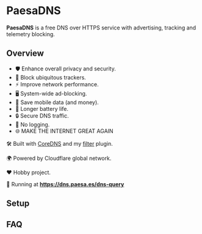 # PaesaDNS

**PaesaDNS** is a free DNS over HTTPS service with advertising, tracking and telemetry blocking.

## Overview

- 🛡️ Enhance overall privacy and security.
- 👀 Block ubiquitous trackers.
- ⚡ Improve network performance.
- 🖥️ System-wide ad-blocking.
- 📡 Save mobile data (and money).
- 🔋 Longer battery life.
- 🔒 Secure DNS traffic.
- 📜 No logging.
- 🌐 MAKE THE INTERNET GREAT AGAIN

🛠 Built with [CoreDNS](https://github.com/coredns/coredns) and my [filter](https://github.com/milgradesec/filter) plugin.

🌍 Powered by Cloudflare global network.

❤️ Hobby project.

🚀 Running at **<https://dns.paesa.es/dns-query>**

## Setup

## FAQ
